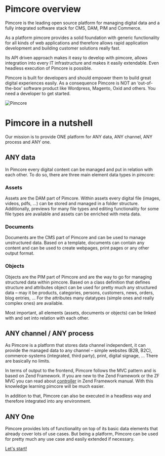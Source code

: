 # Pimcore overview
Pimcore is the leading open source platform for managing digital data and a fully integrated software stack for CMS, DAM, PIM and Commerce. 

As a platform pimcore provides a solid foundation with generic functionality for all kinds of web applications and therefore allows rapid application development and building customer solutions really fast. 

Its API driven approach makes it easy to develop with pimcore, allows integration into every IT infrastructure and makes it easily extendable. Even headless execution of Pimcore is possible. 

Pimcore is built for developers and should empower them to build great digital experiences easily. As a consequence Pimcore is NOT an ‘out-of-the-box’ software product like Wordpress, Magento, Oxid and others. You need a developer to get started. 

![Pimcore](/img/pimcore_basis.png)


# Pimcore in a nutshell
Our mission is to provide ONE platform for ANY data, ANY channel, ANY process and ANY one. 


## ANY data 
In Pimcore every digital content can be managed and put in relation with each other. To do so, there are three main element data types in pimcore:

### Assets
Assets are the DAM part of Pimcore. Within assets every digital file (images, videos, pdfs, …) can be stored and managed in a folder structure. Additionally, previews for many file types and editing functionality for some file types are available and assets can be enriched with meta data. 


### Documents
Documents are the CMS part of Pimcore and can be used to manage unstructured data. Based on a template, documents can contain any content and can be used to create webpages, print pages or any other output format. 


### Objects
Objects are the PIM part of Pimcore and are the way to go for managing structured data within pimcore. Based on a class definition that defines structure and attributes object can be used for pretty much any structured data – may it be products, categories, persons, customers, news, orders, blog entries, … For the attributes many datatypes (simple ones and really complex ones) are available.  


Most important, all elements (assets, documents or objects) can be linked with and set into relation with each other.


## ANY channel / ANY process
As Pimcore is a platform that stores data channel independent, it can provide the managed data to any channel – simple websites (B2B, B2C), commerce-systems (integrated, third party), print, digital signage, … There are basically no limits. 

In terms of output to the frontend, Pimcore follows the MVC pattern and is based on Zend Framework. If you are new to the Zend Framework or the ZF MVC you can read about [controller](http://framework.zend.com/manual/1.12/en/zend.controller.html) in Zend Framework manual. With this knowledge learning pimcore will be much easier.

In addition to that, Pimcore can also be executed in a headless way and therefore integrated into any environment. 


## ANY One 
Pimcore provides lots of functionality on top of its basic data elements that already cover lots of use cases. But being a platform, Pimcore can be used for pretty much any use case and easily extended if necessary. 



[Let's start!](!Start)

